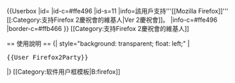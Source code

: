 {{Userbox
  |id=
  |id-c=#ffe496
  |id-s=11
  |info=該用戶支持'''[[Mozilla Firefox]]''' [[:Category:支持Firefox 2慶祝會的維基人|Ver 2慶祝會]]。
  |info-c=#ffe496
  |border-c=#ffb466
}}
<includeonly>[[Category:支持Firefox 2慶祝會的維基人]]</includeonly>
<noinclude>
<div style="clear: both; float: left;"></div>
== 使用說明 ==
{| style="background: transparent; float: left;"
|<pre>{{User Firefox2Party}}</pre>
|}
[[Category:软件用户框模板|B:firefox]]
</noinclude>